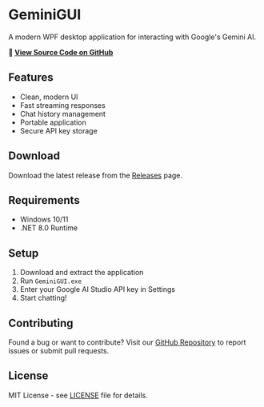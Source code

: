 # GeminiGUI

A modern WPF desktop application for interacting with Google's Gemini AI.

**📁 [View Source Code on GitHub](https://github.com/jonaspoeller/GeminiGUI)**

## Features

- Clean, modern UI
- Fast streaming responses
- Chat history management
- Portable application
- Secure API key storage

## Download

Download the latest release from the [Releases](https://github.com/jonaspoeller/GeminiGUI/releases) page.

## Requirements

- Windows 10/11
- .NET 8.0 Runtime

## Setup

1. Download and extract the application
2. Run `GeminiGUI.exe`
3. Enter your Google AI Studio API key in Settings
4. Start chatting!

## Contributing

Found a bug or want to contribute? Visit our [GitHub Repository](https://github.com/jonaspoeller/GeminiGUI) to report issues or submit pull requests.

## License

MIT License - see [LICENSE](https://github.com/jonaspoeller/GeminiGUI/blob/main/LICENSE) file for details.
